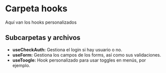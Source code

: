 # Carpeta hooks

Aquí van los hooks personalizados

## Subcarpetas y archivos

- **useCheckAuth:** Gestiona el login si hay usuario o no.
- **useForm:** Gestiona los campos de los forms, así como sus validaciones.
- **useToogle:** Hook personalizado para usar toggles en menús, por ejemplo.
